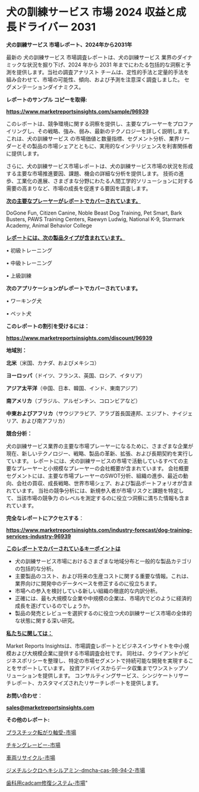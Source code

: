 # 犬の訓練サービス 市場 2024 収益と成長ドライバー 2031

<strong>犬の訓練サービス 市場レポート、2024年から2031年</strong>

最新の 犬の訓練サービス 市場調査レポートは、犬の訓練サービス 業界のダイナミックな状況を掘り下げ、2024 年から 2031 年までにわたる包括的な洞察と予測を提供します。当社の調査アナリスト チームは、定性的手法と定量的手法を組み合わせて、市場の可能性、傾向、および予測を注意深く調査しました。 セグメンテーションダイナミクス。



<strong>レポートのサンプル コピーを取得:</strong> <a href=https://www.marketreportsinsights.com/sample/96939>

<strong><u>https://www.marketreportsinsights.com/sample/96939</u></strong></a>

このレポートは、競争環境に関する洞察を提供し、主要なプレーヤーをプロファイリングし、その戦略、強み、弱み、最新のテクノロジーを詳しく説明します。 これは、犬の訓練サービス の市場価値と数量指標、セグメント分析、業界リーダーとその製品の市場シェアとともに、実用的なインテリジェンスを利害関係者に提供します。

さらに、犬の訓練サービス市場レポートは、犬の訓練サービス市場の状況を形成する主要な市場推進要因、課題、機会の詳細な分析を提供します。 技術の進歩、工業化の進展、さまざまな分野にわたる人間工学的ソリューションに対する需要の高まりなど、市場の成長を促進する要因を調査します。



<strong><u>次の主要なプレーヤーがレポートでカバーされています。</u></strong>

DoGone Fun, Citizen Canine, Noble Beast Dog Training, Pet Smart, Bark Busters, PAWS Training Centers, Raewyn Ludwig, National K-9, Starmark Academy, Animal Behavior College



<strong><u><b>レポートには、次の製品タイプが含まれています。</b></u></strong>

• 初級トレーニング

• 中級トレーニング

• 上級訓練



<strong><b>次のアプリケーションがレポートでカバーされています。</b></strong>

• ワーキング犬

• ペット犬



<strong><b>このレポートの割引を受けるには：</b></strong><a href=https://www.marketreportsinsights.com/discount/96939>

<strong><u>https://www.marketreportsinsights.com/discount/96939</u></strong></a>



<strong>地域別：</strong>



<strong>北米</strong>（米国、カナダ、およびメキシコ）



<strong>ヨーロッパ</strong>（ドイツ、フランス、英国、ロシア、イタリア）



<strong>アジア太平洋</strong>（中国、日本、韓国、インド、東南アジア）



<strong>南アメリカ</strong>（ブラジル、アルゼンチン、コロンビアなど）



<strong>中東およびアフリカ</strong>（サウジアラビア、アラブ首長国連邦、エジプト、ナイジェリア、および南アフリカ）



<strong>競合分析：</strong>

犬の訓練サービス業界の主要な市場プレーヤーになるために、さまざまな企業が現在、新しいテクノロジー、戦略、製品の革新、拡張、および長期契約を実行しています。 レポートには、犬の訓練サービスの市場で活動しているすべての主要なプレーヤーと小規模なプレーヤーの会社概要が含まれています。 会社概要セグメントには、主要な市場プレーヤーのSWOT分析、組織の進歩、最近の動向、会社の買収、成長戦略、世界市場シェア、および製品ポートフォリオが含まれています。 当社の競争分析には、新規参入者が市場リスクと課題を特定して、当該市場の競争力 のレベルを測定するのに役立つ洞察に満ちた情報も含まれています。



<strong>完全なレポートにアクセスする</strong>：

<a href=https://www.marketreportsinsights.com/industry-forecast/dog-training-services-industry-96939>

<strong><u>https://www.marketreportsinsights.com/industry-forecast/dog-training-services-industry-96939</u></strong></a>



<strong><u><b>このレポートでカバーされているキーポイントは</b></u></strong>
<ul>
  <li>犬の訓練サービス市場におけるさまざまな地域分布と一般的な製品カテゴリの包括的な分析。</li>
  <li>主要製品のコスト、および将来の生産コストに関する重要な情報。これは、業界向けに開発中のデータベースを修正するのに役立ちます。</li>
  <li>市場への参入を検討している新しい組織の徹底的な内訳分析。</li>
  <li>正確には、最も大規模な企業や中規模の企業は、市場内でどのように経済的成長を遂げているのでしょうか。</li>
  <li>製品の発売とレビューを選択するのに役立つ犬の訓練サービス市場の全体的な状態に関する深い研究。</li>
</ul>


<strong><u><b>私たちに関しては：</b></u></strong>

Market Reports Insightsは、市場調査レポートとビジネスインサイトを中小規模および大規模企業に提供する市場調査会社です。 同社は、クライアントがビジネスポリシーを整理し、特定の市場セグメントで持続可能な開発を実現することをサポートしています。 投資アドバイスからデータ収集までワンストップソリューションを提供します。 コンサルティングサービス、シンジケートリサーチレポート、カスタマイズされたリサーチレポートを提供します。



<strong><b>お問い合わせ</b></strong>：

<a href=mailto:sales@marketreportsinsights.com>

<strong><u>sales@marketreportsinsights.com</u></strong></a>



<strong>その他のレポート:</strong>

<a href=https://www.linkedin.com/pulse/プラスチック転がり軸受-市場-2023-収益と成長ドライバー-2030-qhcef/>プラスチック転がり軸受-市場</a>

<a href=https://www.linkedin.com/pulse/チキングレービー-市場-2023-競争分析と事業成長-2030-data-dive-discoveries-24-analysis-m5g5f/>チキングレービー-市場</a>

<a href=https://www.linkedin.com/pulse/車両リサイクル-市場-2023-新興市場-将来の動向と市場需要-2030-pr-news-hub-vebmf/>車両リサイクル-市場</a>

<a href=https://www.linkedin.com/pulse/ジメチルシクロヘキシルアミン-dmcha-cas-98-94-2-市場-zjvcf/>ジメチルシクロヘキシルアミン-dmcha-cas-98-94-2-市場</a>

<a href=https://www.linkedin.com/pulse/歯科用cadcam修復システム-市場-2023-swot-分析と最新イノベーション-ykdpf/>歯科用cadcam修復システム-市場</a>"
